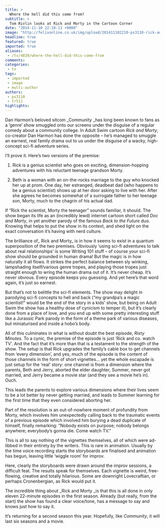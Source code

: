 ```yaml
---
title: >
  Where the hell did this come from?
subtitle: >
  Tom Rivlin looks at Rick and Morty in the Cartoon Corner
date: "2014-11-10 22:10:11 +0000"
image: "http://felixonline.co.uk/img/upload/201411102210-ps3110-rick-and-morty-cmyk.jpg"
headline: true
featured: true
imported: true
aliases:
 - /tv/4839/where-the-hell-did-this-come-from
comments:
categories:
 - tv
tags:
 - imported
 - image
 - multi-author
authors:
 - ps3110
 - tr511
highlights:
---
```


Dan Harmon’s beloved sitcom _Community _has long been known to fans as a ‘genre’ show smuggled onto our screens under the disguise of a regular comedy about a community college. In Adult Swim cartoon _Rick and Morty_, co-creator Dan Harmon has done the opposite – he’s managed to smuggle an earnest, real family drama out to us under the disguise of a wacky, high-concept sci-fi adventure series.

I’ll prove it. Here’s two versions of the premise:

1. Rick is a genius scientist who goes on exciting, dimension-hopping adventures with his reluctant teenage grandson Morty.

2. Beth is a woman with an on-the-rocks marriage to the guy who knocked her up at prom. One day, her estranged, deadbeat dad (who happens to be a genius scientist) shows up at her door asking to live with her. After she agrees he becomes somewhat of a surrogate father to her teenage son, Morty, much to the chagrin of his actual dad.

If “Rick the scientist, Morty the teenager” sounds familiar, it should. The show began its life as an (incredibly lewd) internet cartoon short called _Doc and Marty_, in yet another parody of the famous _Back to the Future_ duo. Knowing that helps to put the show in its context, and shed light on the exact conversation it’s having with nerd culture.

The brilliance of_ Rick and Morty_ is in how it seems to exist in a quantum superposition of the two premises. Obviously ‘using sci-fi adventures to talk about real relationships’ is some Writing 101 stuff – of course your sci-fi show should be grounded in human drama! But the magic is in how naturally it all flows. It strikes the perfect balance between sly winking, lampshading itself/various genre tropes, and playing those tropes just straight enough to wring the human drama out of it. It’s never cheap. It’s never obvious. Every episode keeps you guessing. And yet here’s that word again, it’s just so earnest.

But that’s not to belittle the sci-fi elements. The show may delight in parodying sci-fi concepts to hell and back (“my grandpa’s a magic scientist!” would be the end of the story in a kids’ show, but being on Adult Swim the show has a healthy dose of cynicism to temper it), but it’s clearly done from a place of love, and you end up with some pretty interesting stuff like a Jurassic Park parody in the form of a theme park of various diseases, but miniaturised and inside a hobo’s body.

All of this culminates in what is without doubt the best episode, _Rixty Minutes._ To a cynic, the premise of the episode is just ‘Rick and co. watch TV’. And the fact that it’s more than that is a testament to the strength of the show. The setup is that Rick upgrades the family’s cable box to get channels from ‘every dimension’, and yes, much of the episode is the content of those channels in the form of short vignettes… yet the whole escapade is just setup for the ‘real’ story: one channel is from a dimension where the parents, Beth and Jerry, aborted the elder daughter, Summer, never got married, and Jerry became a movie star (and they see a movie he’s in). Ouch.

This leads the parents to explore various dimensions where their lives seem to be a lot better by never getting married, and leads to Summer learning for the first time that they even considered aborting her.

Part of the resolution is an out-of-nowhere moment of profundity from Morty, which involves him unexpectedly calling back to the traumatic events of a previous episode which involved him burying a dead duplicate of himself, finally remarking: “Nobody exists on purpose; nobody belongs anywhere; everybody’s gonna die. Come watch TV.”

This is all to say nothing of the vignettes themselves, all of which were ad-libbed in their entirety by the writers. This is rare in animation. Usually by the time voice recording starts the storyboards are finalised and animation has begun, leaving little ‘wiggle room’ for improv.

Here, clearly the storyboards were drawn around the improv sessions, a difficult feat. The results speak for themselves. Each vignette is weird, free-flowing, creative and totally hilarious. Some are downright Lovecraftian, or perhaps Cronenbergian, as Rick would put it.

The incredible thing about _Rick and Morty _is that this is all done in only eleven 22-minute episodes in the first season. Already (but really, from the start) the show has found a clear voice/tone, has a message to say and knows just how to say it.

It’s returning for a second season this year. Hopefully, like _Community_, it will last six seasons and a movie.
